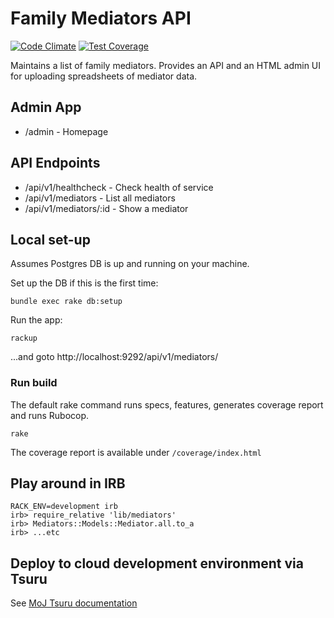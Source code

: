 # Family Mediators API
[![Code Climate](https://codeclimate.com/github/ministryofjustice/family-mediators-api/badges/gpa.svg)](https://codeclimate.com/github/ministryofjustice/family-mediators-api)
[![Test Coverage](https://codeclimate.com/github/ministryofjustice/family-mediators-api/badges/coverage.svg)](https://codeclimate.com/github/ministryofjustice/family-mediators-api/coverage)

Maintains a list of family mediators. Provides an API and an HTML admin UI for
uploading spreadsheets of mediator data. 

## Admin App

* /admin - Homepage

## API Endpoints

* /api/v1/healthcheck - Check health of service
* /api/v1/mediators - List all mediators
* /api/v1/mediators/:id - Show a mediator

## Local set-up

Assumes Postgres DB is up and running on your machine.

Set up the DB if this is the first time:

    bundle exec rake db:setup

Run the app:

    rackup

...and goto http://localhost:9292/api/v1/mediators/

### Run build

The default rake command runs specs, features, generates coverage report and runs Rubocop. 

    rake

The coverage report is available under `/coverage/index.html`


## Play around in IRB

    RACK_ENV=development irb
    irb> require_relative 'lib/mediators'
    irb> Mediators::Models::Mediator.all.to_a
    irb> ...etc


## Deploy to cloud development environment via Tsuru

See [MoJ Tsuru documentation](https://docs.google.com/document/d/11xQRRJ_KH4Oipn9qYCt-wk-PEaUbUrrd8pLCi1pijLE/)
